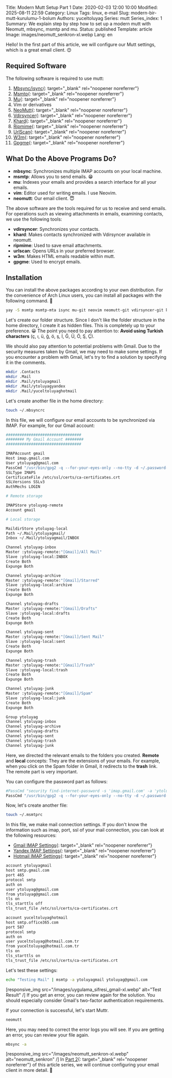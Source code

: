 Title: Modern Mutt Setup Part 1
Date: 2020-02-03 12:00 10:00
Modified: 2025-08-11 22:59
Category: Linux
Tags: linux, e-mail
Slug: modern-bir-mutt-kurulumu-1-bolum
Authors: yuceltoluyag
Series: mutt
Series_index: 1
Summary: We explain step by step how to set up a modern mutt with Neomutt, mbsync, msmtp and mu.
Status: published
Template: article
Image: images/neomutt_senkron-xl.webp
Lang: en

Hello! In the first part of this article, we will configure our Mutt settings, which is a great email client. 😊

## Required Software

The following software is required to use mutt:

1. [Mbsync/isync](https://wiki.archlinux.org/index.php/Isync#Installing){: target="\_blank" rel="noopener noreferrer"}
2. [Msmtp](https://wiki.archlinux.org/index.php/Msmtp){: target="\_blank" rel="noopener noreferrer"}
3. [Mu](https://aur.archlinux.org/packages/mu/){: target="\_blank" rel="noopener noreferrer"}
4. Vim or derivatives
5. [NeoMutt](https://www.archlinux.org/packages/community/x86_64/neomutt/){: target="\_blank" rel="noopener noreferrer"}
6. [Vdirsyncer](https://aur.archlinux.org/packages/vdirsyncer-git/){: target="\_blank" rel="noopener noreferrer"}
7. [Khard](https://www.archlinux.org/packages/community/any/khard/){: target="\_blank" rel="noopener noreferrer"}
8. [Ripmime](https://aur.archlinux.org/packages/ripmime/){: target="\_blank" rel="noopener noreferrer"}
9. [UrlScan](https://www.archlinux.org/packages/community/any/urlscan/){: target="\_blank" rel="noopener noreferrer"}
10. [W3m](https://www.archlinux.org/packages/extra/x86_64/w3m/){: target="\_blank" rel="noopener noreferrer"}
11. [Gpgme](https://www.archlinux.org/packages/core/x86_64/gpgme/){: target="\_blank" rel="noopener noreferrer"}

## What Do the Above Programs Do?

- **mbsync**: Synchronizes multiple IMAP accounts on your local machine.
- **msmtp**: Allows you to send emails. 😁
- **mu**: Indexes your emails and provides a search interface for all your emails.
- **vim**: Editor used for writing emails. I use Neovim.
- **neomutt**: Our email client. 😇

The above software are the tools required for us to receive and send emails. For operations such as viewing attachments in emails, examining contacts, we use the following tools:

- **vdirsyncer**: Synchronizes your contacts.
- **khard**: Makes contacts synchronized with Vdirsyncer available in neomutt.
- **ripmime**: Used to save email attachments.
- **urlscan**: Opens URLs in your preferred browser.
- **w3m**: Makes HTML emails readable within mutt.
- **gpgme**: Used to encrypt emails.

## Installation

You can install the above packages according to your own distribution. For the convenience of Arch Linux users, you can install all packages with the following command. 🤣

```bash
yay -S msmtp msmtp-mta isync mu-git neovim neomutt-git vdirsyncer-git khard ripmime urlscan w3m gpgme
```

Let's create our folder structure. Since I don't like the folder structure in the home directory, I create it as hidden files. This is completely up to your preference. 😀 The point you need to pay attention to: **Avoid using Turkish characters** (ç, ı, ü, ğ, ö, ş, İ, Ğ, Ü, Ö, Ş, Ç).

We should also pay attention to potential problems with Gmail. Due to the security measures taken by Gmail, we may need to make some settings. If you encounter a problem with Gmail, let's try to find a solution by specifying it in the comments.

```bash
mkdir .Contacts
mkdir .Mail
mkdir .Mail/ytoluyagmail
mkdir .Mail/ytoluyagyandex
mkdir .Mail/yuceltoluyaghotmail
```

Let's create another file in the home directory:

```bash
touch ~/.mbsyncrc
```

In this file, we will configure our email accounts to be synchronized via IMAP. For example, for our Gmail account:

```bash
#################################
######## My Gmail Account ########
#################################

IMAPAccount gmail
Host imap.gmail.com
User ytoluyag@gmail.com
PassCmd "/usr/bin/gpg2 -q --for-your-eyes-only --no-tty -d ~/.password-store/ytoluyag.gpg"
SSLType IMAPS
CertificateFile /etc/ssl/certs/ca-certificates.crt
SSLVersions SSLv3
AuthMechs LOGIN

# Remote storage

IMAPStore ytoluyag-remote
Account gmail

# Local storage

MaildirStore ytoluyag-local
Path ~/.Mail/ytoluyagmail/
Inbox ~/.Mail/ytoluyagmail/INBOX

Channel ytoluyag-inbox
Master :ytoluyag-remote:"[Gmail]/All Mail"
Slave :ytoluyag-local:INBOX
Create Both
Expunge Both

Channel ytoluyag-archive
Master :ytoluyag-remote:"[Gmail]/Starred"
Slave :ytoluyag-local:archive
Create Both
Expunge Both

Channel ytoluyag-drafts
Master :ytoluyag-remote:"[Gmail]/Drafts"
Slave :ytoluyag-local:drafts
Create Both
Expunge Both

Channel ytoluyag-sent
Master :ytoluyag-remote:"[Gmail]/Sent Mail"
Slave :ytoluyag-local:sent
Create Both
Expunge Both

Channel ytoluyag-trash
Master :ytoluyag-remote:"[Gmail]/Trash"
Slave :ytoluyag-local:trash
Create Both
Expunge Both

Channel ytoluyag-junk
Master :ytoluyag-remote:"[Gmail]/Spam"
Slave :ytoluyag-local:junk
Create Both
Expunge Both

Group ytoluyag
Channel ytoluyag-inbox
Channel ytoluyag-archive
Channel ytoluyag-drafts
Channel ytoluyag-sent
Channel ytoluyag-trash
Channel ytoluyag-junk
```

Here, we directed the relevant emails to the folders you created. **Remote** and **local** concepts: They are the extensions of your emails. For example, when you click on the Spam folder in Gmail, it redirects to the **trash** link. The remote part is very important.

You can configure the password part as follows:

```bash
#PassCmd "security find-internet-password -s 'imap.gmail.com' -a 'ytoluyag@gmail.com' -w"
PassCmd "/usr/bin/gpg2 -q --for-your-eyes-only --no-tty -d ~/.password-store/ytoluyag.gpg"
```

Now, let's create another file:

```bash
touch ~/.msmtprc
```

In this file, we make mail connection settings. If you don't know the information such as imap, port, ssl of your mail connection, you can look at the following resources:

- [Gmail IMAP Settings](https://support.google.com/mail/answer/7126229?hl=en){: target="\_blank" rel="noopener noreferrer"}
- [Yandex IMAP Settings](https://yandex.com/support/mail/mail-clients.html){: target="\_blank" rel="noopener noreferrer"}
- [Hotmail IMAP Settings](https://support.office.com/en-us/article/pop-and-imap-settings-for-outlook-com-d088b986-291d-42b8-9564-9c414e2aa040){: target="\_blank" rel="noopener noreferrer"}

```bash
account ytoluyagmail
host smtp.gmail.com
port 465
protocol smtp
auth on
user ytoluyag@gmail.com
from ytoluyag@gmail.com
tls on
tls_starttls off
tls_trust_file /etc/ssl/certs/ca-certificates.crt

account yuceltoluyaghotmail
host smtp.office365.com
port 587
protocol smtp
auth on
user yuceltoluyag@hotmail.com.tr
from yuceltoluyag@hotmail.com.tr
tls on
tls_starttls on
tls_trust_file /etc/ssl/certs/ca-certificates.crt
```

Let's test these settings:

```bash
echo "Testing Mail" | msmtp -a ytoluyagmail ytoluyag@gmail.com
```

[responsive_img src="/images/uygulama_sifresi_gmail-xl.webp" alt="Test Result" /]
If you get an error, you can review again for the solution. You should especially consider Gmail's two-factor authentication requirements.

If your connection is successful, let's start Muttr.

```bash
neomutt
```

Here, you may need to correct the error logs you will see. If you are getting an error, you can review your file again.

```bash
mbsync -a
```

[responsive_img src="/images/neomutt_senkron-xl.webp" alt="neomutt_senkron" /]
In [Part 2](/imap-sunucusuna-openssl-kullanarak-terminal-ile-erisin){: target="\_blank" rel="noopener noreferrer"} of this article series, we will continue configuring your email client in more detail. 🙂

